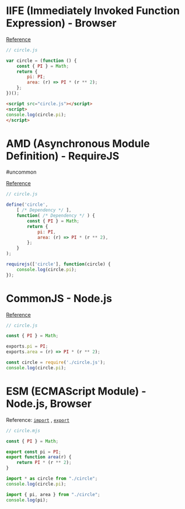 # IIFE (Immediately Invoked Function Expression) - Browser

[Reference](https://developer.mozilla.org/zh-TW/docs/Glossary/IIFE)

```js
// circle.js

var circle = (function () {
    const { PI } = Math;
    return {
        pi: PI;
        area: (r) => PI * (r ** 2);
    };
})();
```

```html
<script src="circle.js"></script>
<script>
console.log(circle.pi);
</script>
```

# AMD (Asynchronous Module Definition) - RequireJS

#uncommon

[Reference](https://requirejs.org/docs/api.html)

```js
// circle.js

define('circle',
    [ /* Dependency */ ],
    function( /* Dependency */ ) {
        const { PI } = Math;
        return {
            pi: PI,
            area: (r) => PI * (r ** 2),
        };
    }
);
```

```js
requirejs(['circle'], function(circle) {
    console.log(circle.pi);
});
```

# CommonJS - Node.js

[Reference](http://wiki.commonjs.org/wiki/Modules/1.1.1)

```js
// circle.js

const { PI } = Math;

exports.pi = PI;
exports.area = (r) => PI * (r ** 2);
```

```js
const circle = require('./circle.js');
console.log(circle.pi);
```

# ESM (ECMAScript Module) - Node.js, Browser

Reference: [`import`](https://developer.mozilla.org/en-US/docs/Web/JavaScript/Reference/Statements/import) , [`export`](https://developer.mozilla.org/en-US/docs/Web/JavaScript/Reference/Statements/export)

```js
// circle.mjs

const { PI } = Math;

export const pi = PI;
export function area(r) {
    return PI * (r ** 2);
}
```

```js
import * as circle from "./circle";
console.log(circle.pi);
```

```js
import { pi, area } from "./circle";
console.log(pi);
```
